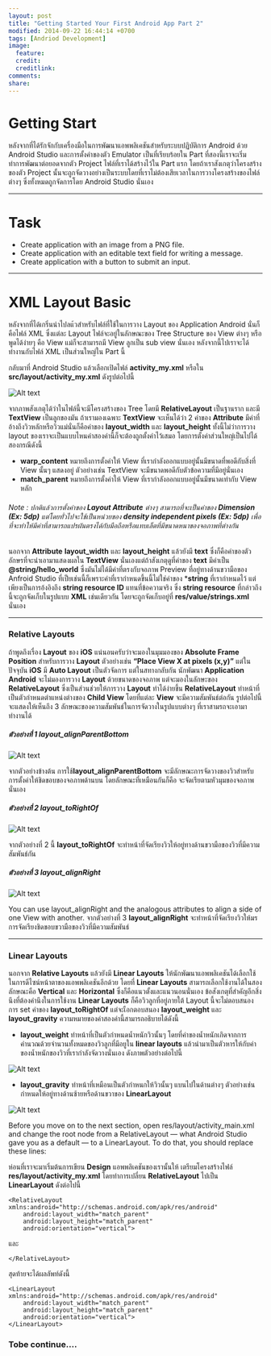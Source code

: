 ```yaml
---
layout: post
title: "Getting Started Your First Android App Part 2"
modified: 2014-09-22 16:44:14 +0700
tags: [Andriod Development]
image:
  feature: 
  credit: 
  creditlink: 
comments: 
share: 
---
```


Getting Start
=========

หลังจากที่ได้รักจักกับเครื่องมือในการพัฒนาแอพพลิเคชันสำหรับระบบปฏิบัติการ Android ด้วย Android Studio และการตั้งค่าของตัว Emulator เป็นที่เรียบร้อยใน Part ที่สองนี้เราจะเริ่มทำการพัฒนาต่อยอดจากตัว Project ไฟล์ที่เราได้สร้างไว้ใน Part แรก โดยถ้าเราสังเกตุว่าโครงสร้างของตัว Project นั้นจะถูกจัดวางอย่างเป็นระบบโดยที่เราไม่ต้องเสียเวลาในการวางโครงสร้างของไฟล์ต่างๆ ซึ่งทั้งหมดถูกจัดการโดย Android Studio นั่นเอง

***

Task
=========

 - Create application with an image from a PNG file.
 - Create application with an editable text field for writing a message.
 - Create application with a button to submit an input.

***

XML Layout Basic
=========

หลังจากที่ได้เกริ่นนำไปลแ้วสำหรับไฟล์ที่ใช้ในการวาง Layout ของ Application Android นั่นก็คือไฟล์ XML ซึ่งแต่ละ Layout ไฟล์จะอยู่ในลักษณะของ Tree Structure ของ View ต่างๆ หรือพูดได้ง่ายๆ คือ View แม่ก็จะสามารถมี View ลูกเป็น sub view นั่นเอง หลังจากนี้ไปเราจะได้ทำงานกับไฟล์ XML เป็นส่วนใหญ่ใน Part นี้ 

กลับมาที่ Android Studio แล้วเลือกเปิดไฟล์ **activity_my.xml** หรือใน **src/layout/activity_my.xml** ดังรูปต่อไปนี้

![Alt text](../images/android_part2_1.jpg)

จากภาพสังเกตุได้ว่าในไฟล์นี้จะมีโครงสร้างของ Tree โดยมี **RelativeLayout** เป็นฐานราก และมี **TextView** เป็นลูกของมัน ถ้าเรามองเฉพาะ **TextView** จะเห็นได้ว่า 2 ค่าของ **Attribute** มีค่าที่อ้างถึงวิวหลักหรือวิวแม่นั่นก็คือค่าของ **layout_width** และ **layout_height** ทั้งนี้ไม่ว่าการวาง layout ของเราจะเป็นแบบไหนค่าสองค่านี้ก็จะต้องถูกตั้งค่าไว้เสมอ โดยการตั้งค่าส่วนใหญ่เป็นไปได้สองกรณีดังนี้ 

 - **warp_content** หมายถึงการตั้งค่าให้ View ที่เรากำลังออกแบบอยู่นั้นมีขนาดที่พอดีกับสิ่งที่ View นั้นๆ แสดงอยู่ ตัวอย่างเช่น TextView จะมีขนาดพอดีกับตัวข้อความที่มีอยู่นั่นเอง
 - **match_parent** หมายถึงการตั้งค่าให้ View ที่เรากำลังออกแบบอยู่นั้นมีขนาดเท่ากับ View หลัก

###### Note : ปกติแล้วการตั้งค่าของ **Layout Attribute** ต่างๆ สามารถที่จะเป็นค่าของ **Dimension (Ex: 5dp)** แต่โดยทั่วไปจะใช้เป็นหน่วยของ **density independent pixels (Ex: 5dp)** เพื่อที่จะทำให้มีค่าที่สามารถแปรผันตรงได้กับมือถือหรือแทบเล็ตที่มีขนาดหนาของจอภาพที่ต่างกัน

นอกจาก **Attribute** **layout_width** และ **layout_height** แล้วยังมี **text** ซึ่งก็คือค่าของตัวอักษรที่จะนำเอามาแสดงผลใน **TextView** นั่นเองแต่ถ้าสังเกตุดูที่ค่าของ **text** มีค่าเป็น **@string/hello_world** ซึ่งมันไม่ได้มีค่าที่ตรงกับจอภาพ Preview ที่อยู่ทางด้านขวามือของ Anfroid Studio ที่เป็ยเช่นนี้ก็เพราะค่าที่เรากำหนดขึ้นนี้ไม่ใช่ค่าของ ***string** ที่เรากำหนดไว้ แต่เพียงเป็นการอ้งอิงถึง **string resource ID** แทนที่ข้อความจริง ซึ่ง **string resource** ที่กล่าวถึงนี้จะถูกจัดเก็บในรูปแบบ **XML** เช่นเดียวกัน โดยจะถูกจัดเก็บอยู่ที่ **res/value/strings.xml** นั่นเอง

***

### Relative Layouts

ถ้าพูดถึงเรื่อง **Layout** ของ **iOS** แน่นอนครับว่าจะมองในมุมมองของ **Absolute Frame Position** สำหรับการวาง **Layout** ตัวอย่างเช่น **“Place View X at pixels (x,y)”** แต่ในปัจจุบัน **iOS** มี **Auto Layout** เป็นตัวจัดการ แต่ในสทางกลับกัน นักพัฒนา **Application Android** จะไม่มองการวาง **Layout** ด้วยขนาดของจอภาพ แต่จะมองในลักษะของ **RelativeLayout** ซึ่งเป็นส่วนช่วยให้การวาง **Layout** ทำได้ง่ายขึ้น **RelativeLayout** ทำหน้าที่เป็นตัวกำหนดตำแหน่งต่างของ **Child View** โดยที่แต่ละ **View** จะมีความสัมพันธ์ต่อกัน รูปต่อไปนี้จะแสดงให้เห็นถึง 3 ลักษณะของความสัมพันธ์ในการจัดวางในรูปแบบต่างๆ ที่เราสามรถจะเอามาทำงานได้

##### ตัวอย่างที่ 1 **layout_alignParentBottom** 
![Alt text](../images/android_part2_2.jpg)

จากตัวอย่างข้างต้น การใช้**layout_alignParentBottom** จะมีลักษณะการจัดวางของวิวสำหรับการตั้งค่าให้ชิดขอบของจอภาพด้านบน โดยลักษณะที่เหมือนกันก็คือ จะจัดเรียตามหัวมุมของจอภาพนั่นเอง

##### ตัวอย่างที่ 2 **layout_toRightOf** 
![Alt text](../images/android_part2_3.jpg)

จากตัวอย่างที่ 2 นี้ **layout_toRightOf** จะทำหน้าที่จัดเรียงวิวให้อยู่ทางด้านขวามือของวิวที่มีความสัมพันธ์กัน

##### ตัวอย่างที่ 3 **layout_alignRight** 
![Alt text](../images/android_part2_4.jpg)

You can use layout_alignRight and the analogous attributes to align a side of one View with another.
จากตัวอย่างที่ 3 **layout_alignRight** จะทำหน้าที่จัดเรียงวิวให้มรการจัดเรียงชิดขอบขวามือของวิวที่มีความสัมพันธ์

***

### Linear Layouts

นอกจาก **Relative Layouts** แล้วยังมี **Linear Layouts** ให้นักพัฒนาแอพพลิเคชันได้เลือกใช้ในการดีไซน์หน้าตาของแอพพลิเคชันอีกด้วย โดยที่ **Linear Layouts** สามารถเลือกใช้งานได้ในสองลักษณะคือ **Vertical** และ **Horizontal** ซึ่งก็คือแนวตั้งและแนวนอนนั่นเอง ข้อสังเกตุที่สำคัญอีกสิ่งนึงที่ต้องคำนึงในการใช้งาน **Linear Layouts** ก็คือวิวลูกที่อยู่ภายใต้ Layout นี้จะไม่ตอบสนองการ set ค่าของ **layout_toRightOf** แต่จะเือกตอบสนอง **layout_weight** และ **layout_gravity** ความหมายของค่าสองค่านี้สามารถอธิบายได้ดังนี้

 - **layout_weight** ทำหน้าที่เป็นตัวกำหนดน้ำหนักวิวนั้นๆ โดยที่ค่าของน้ำหนักเกิดจากการคำนวณด้วยจำนวนทั้งหมดของวิวลูกที่มีอยูใน **linear layouts** แล้วนำมาเป็นตัวหารให้กับค่าของน้ำหนักของวิวที่เรากำลังจัดวางนั่นเอง ดังภาพตัวอย่างต่อไปนี้

 ![Alt text](../images/android_part2_5.jpg)

 - **layout_gravity** ทำหน้าที่เหมือนเป็นตัวกำหนกให้วิวนั้นๆ แบนไปในด้านต่างๆ ตัวอย่างเช่น กำหนดให้อยู่ทางด้านซ้ายหรือด้านขวาของ **LinearLayout**

 ![Alt text](../images/android_part2_6.jpg)


Before you move on to the next section, open res/layout/activity_main.xml and change the root node from a RelativeLayout — what Android Studio gave you as a default — to a LinearLayout.
To do that, you should replace these lines:

ห่อนที่เราจะมาเริ่มต้นการเขียน **Design** แอพพลิเคชันของเรานั้นให้ เตรียมโครงสร้างไฟล์ **res/layout/activity_my.xml** โดยทำการเปลี่ยน **RelativeLayout** ไปเป็น **LinearLayout** ดังต่อไปนี้

```
<RelativeLayout xmlns:android="http://schemas.android.com/apk/res/android"
    android:layout_width="match_parent"
    android:layout_height="match_parent"
    android:orientation="vertical">
```
และ

```
</RelativeLayout>
```

สุดท้ายจะได้ผลลัพท์ดังนี้

```
<LinearLayout xmlns:android="http://schemas.android.com/apk/res/android"
	android:layout_width="match_parent"
	android:layout_height="match_parent"
	android:orientation="vertical">
</LinearLayout>
```

### Tobe continue....

[download the JDK]:http://www.oracle.com/technetwork/java/javase/downloads/index.html
[Android Studio Page]:https://developer.android.com/sdk/installing/studio.html
[Anddroid Dashboard]:https://developer.android.com/about/dashboards/index.html

